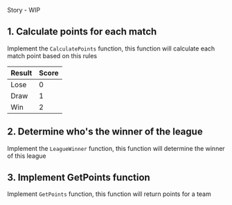 Story - WIP

## 1. Calculate points for each match

Implement the `CalculatePoints` function, this function will calculate each match point based on this rules

| Result | Score |
| ------ | ----- |
| Lose   | 0     |
| Draw   | 1     |
| Win    | 2     |

## 2. Determine who's the winner of the league

Implement the `LeagueWinner` function, this function will determine the winner of this league

## 3. Implement GetPoints function

Implement `GetPoints` function, this function will return points for a team
